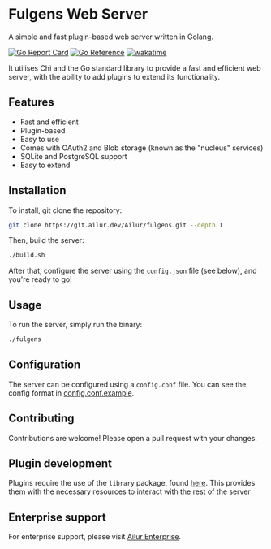 # Fulgens Web Server
A simple and fast plugin-based web server written in Golang.

[![Go Report Card](https://goreportcard.com/badge/git.ailur.dev/ailur/fulgens)](https://goreportcard.com/report/git.ailur.dev/ailur/fulgens) [![Go Reference](https://pkg.go.dev/badge/git.ailur.dev/ailur/fulgens.svg)](https://pkg.go.dev/git.ailur.dev/ailur/fulgens) [![wakatime](https://wakatime.com/badge/user/754e87c4-b184-4291-9f4e-0392f3c2126c/project/1f4885c6-3a1b-4f0d-b72b-5659c94ea2ad.svg)](https://wakatime.com/badge/user/754e87c4-b184-4291-9f4e-0392f3c2126c/project/1f4885c6-3a1b-4f0d-b72b-5659c94ea2ad)

It utilises Chi and the Go standard library to provide a fast and efficient web server, with the ability to add plugins to extend its functionality.

## Features
- Fast and efficient
- Plugin-based
- Easy to use
- Comes with OAuth2 and Blob storage (known as the "nucleus" services)
- SQLite and PostgreSQL support
- Easy to extend

## Installation
To install, git clone the repository:
```sh
git clone https://git.ailur.dev/Ailur/fulgens.git --depth 1
```

Then, build the server:
```sh
./build.sh
```

After that, configure the server using the `config.json` file (see below), and you're ready to go!

## Usage
To run the server, simply run the binary:
```sh
./fulgens
```

## Configuration
The server can be configured using a `config.conf` file. You can see the config format in [config.conf.example](https://git.ailur.dev/Ailur/fulgens/src/branch/master/config.conf.example).

## Contributing
Contributions are welcome! Please open a pull request with your changes.

## Plugin development
Plugins require the use of the `library` package, found [here](https://pkg.go.dev/git.ailur.dev/Ailur/fulgens/library).
This provides them with the necessary resources to interact with the rest of the server

## Enterprise support
For enterprise support, please visit [Ailur Enterprise](https://ailur.dev/enterprise).
